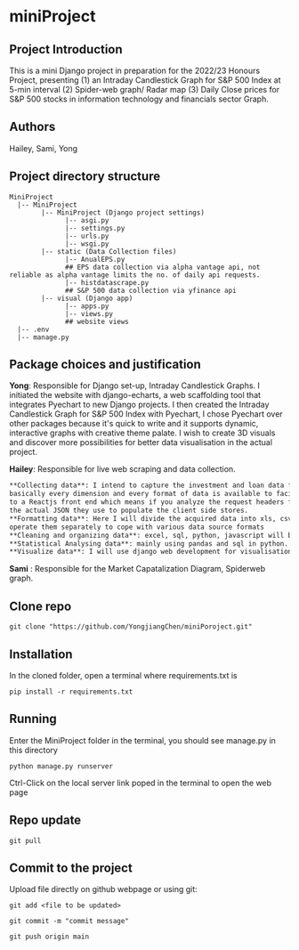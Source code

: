 # miniProject

## Project Introduction
This is a mini Django project in preparation for the 2022/23 Honours Project, presenting (1) an Intraday Candlestick Graph for S&P 500 Index at 5-min interval (2) Spider-web graph/ Radar map (3) Daily Close prices for S&P 500 stocks in information technology and financials sector Graph. 

## Authors

Hailey, Sami, Yong

## Project directory structure
```text
MiniProject
  |-- MiniProject
        |-- MiniProject (Django project settings)
              |-- asgi.py
              |-- settings.py
              |-- urls.py
              |-- wsgi.py
        |-- static (Data Collection files)
              |-- AnualEPS.py 
              ## EPS data collection via alpha vantage api, not reliable as alpha vantage limits the no. of daily api requests.
              |-- histdatascrape.py 
              ## S&P 500 data collection via yfinance api
        |-- visual (Django app)
              |-- apps.py
              |-- views.py 
              ## website views
  |-- .env
  |-- manage.py
```
## Package choices and justification


**Yong**:  Responsible for Django set-up, Intraday Candlestick Graphs.
I initiated the website with django-echarts, a web scaffolding tool that integrates Pyechart to new Django projects. I then created the Intraday Candlestick Graph for S&P 500 Index with Pyechart, I chose Pyechart over other packages because it's quick to write and it supports dynamic, interactive graphs with creative theme palate. I wish to create 3D visuals and discover more possibilities for better data visualisation in the actual project. 

**Hailey**: Responsible for live web scraping and data collection.
```txt
**Collecting data**: I intend to capture the investment and loan data from Yahoo Finance websites as a data source, 
basically every dimension and every format of data is available to facilitate the later operation. Yahoo has gone 
to a Reactjs front end which means if you analyze the request headers from the client to the backend you can get 
the actual JSON they use to populate the client side stores.
**Formatting data**: Here I will divide the acquired data into xls, csv, sql, and pandas DataFrame format data, and 
operate them separately to cope with various data source formats
**Cleaning and organizing data**: excel, sql, python, javascript will be used
**Statistical Analysing data**: mainly using pandas and sql in python.
**Visualize data**: I will use django web development for visualisation (html, css, javascript)
```

**Sami** : Responsible for the Market Capatalization Diagram, Spiderweb graph.

## Clone repo
```shell
git clone "https://github.com/YongjiangChen/miniPoroject.git"
```
## Installation
In the cloned folder, open a terminal where requirements.txt is

```shell
pip install -r requirements.txt
```

## Running
Enter the MiniProject folder in the terminal, you should see manage.py in this directory 

```shell
python manage.py runserver
```
Ctrl-Click on the local server link poped in the terminal to open the web page

## Repo update
```shell
git pull
```

## Commit to the project
Upload file directly on github webpage or using git:
```shell
git add <file to be updated>
```

```shell
git commit -m "commit message"
```

```shell
git push origin main
```
